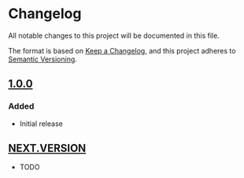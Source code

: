 # Changelog

All notable changes to this project will be documented in this file.

The format is based on [Keep a Changelog](https://keepachangelog.com/en/1.0.0/),
and this project adheres to [Semantic Versioning](https://semver.org/spec/v2.0.0.html).

## [1.0.0]

### Added

- Initial release

## [NEXT.VERSION]

- TODO

[1.0.0]: https://github.com/TendTo/rules_doxygen/tree/1.0.0
[NEXT.VERSION]: https://github.com/TendTo/rules_doxygen/compare/1.0.0...HEAD
